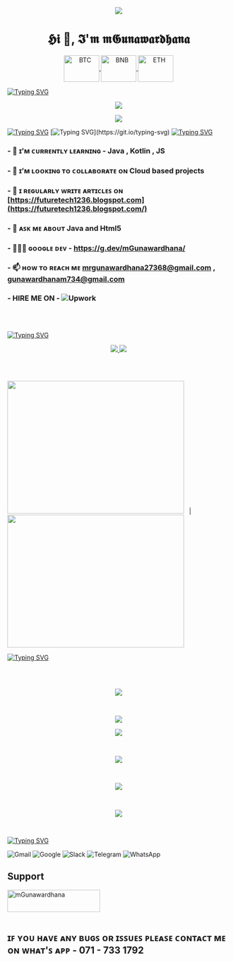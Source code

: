 <p align="center">
  <a href="https://skillicons.dev">
  <img src ="https://holopin.me/mgunawardhana">
    </a>
</p>

<!-- <img src ="https://miro.medium.com/max/875/1*gZ9XF80M8yOasLiFUzL07g.png" width = "1000" hight ="200">
 -->
<h1 align="center">𝕳𝖎 👋, 𝕴'𝖒 𝖒𝕲𝖚𝖓𝖆𝖜𝖆𝖗𝖉𝖍𝖆𝖓𝖆</h1>


<!-- <center>
   
[![spotify-github-profile](https://spotify-github-profile.vercel.app/api/view?uid=31eq5lhgdw5lkmrsngigso355hli&cover_image=true&theme=default&show_offline=false&background_color=121212&bar_color_cover=true)](https://spotify-github-profile.vercel.app/api/view?uid=31eq5lhgdw5lkmrsngigso355hli&redirect=true)


</center> -->

  
  
<p align="center">
  <a href="https://skillicons.dev">
   <img align="center" alt="BTC" height="60" width="80" src="https://user-images.githubusercontent.com/80177249/180482937-475896ac-4853-470f-80da-dae18bcf7748.svg">
 <img align="center" alt="BNB" height="60" width="80" src="https://user-images.githubusercontent.com/80177249/180481724-2560053f-dcd3-4879-a63f-5801eb373e66.svg">
 <img align="center" alt="ETH" height="60" width="80" src="https://user-images.githubusercontent.com/80177249/180481896-cf45cdde-72f9-4986-8181-9ee64fae126d.svg">
  </a>
</p>

[![Typing SVG](https://readme-typing-svg.herokuapp.com?duration=7000&color=2ED573&width=600&lines=A+passionate+frontend++developer+from+Sri+Lanka)](https://git.io/typing-svg)
&nbsp;
&nbsp;


<p align="center">
  <a href="https://skillicons.dev">
      <img src="https://komarev.com/ghpvc/?username=mgunawardhana&color=3CCF4E" />
  </a>
</p>

<p align="center">
  <a href="https://skillicons.dev">
<img src="https://img.shields.io/badge/From%20Hello%20World%20I%27ve%20Written-3.9%20million%20lines%20of%20code-blue" />
  </a>
</p>


[![Typing SVG](https://readme-typing-svg.herokuapp.com?color=009432&width=850&lines=-------------------------------------------------------------------------------------------------)](https://git.io/typing-svg)
[![Typing SVG](https://readme-typing-svg.herokuapp.com?color=F1C40F&width=850&lines=Helping+people+to+make+the+world+a+better+place+through+quality+software.)](https://git.io/typing-svg)
[![Typing SVG](https://readme-typing-svg.herokuapp.com?color=009432&width=850&lines=-------------------------------------------------------------------------------------------------)](https://git.io/typing-svg)

  
### - 🌱 ɪ’ᴍ ᴄᴜʀʀᴇɴᴛʟʏ ʟᴇᴀʀɴɪɴɢ - **Java , Kotlin , JS**

### - 👯 ɪ’ᴍ ʟᴏᴏᴋɪɴɢ ᴛᴏ ᴄᴏʟʟᴀʙᴏʀᴀᴛᴇ ᴏɴ **Cloud based projects**

### - 📝 ɪ ʀᴇɢᴜʟᴀʀʟʏ ᴡʀɪᴛᴇ ᴀʀᴛɪᴄʟᴇꜱ ᴏɴ [https://futuretech1236.blogspot.com](https://futuretech1236.blogspot.com/)

### - 💬 ᴀꜱᴋ ᴍᴇ ᴀʙᴏᴜᴛ **Java and Html5**

### - 👩🏻‍💻  ɢᴏᴏɢʟᴇ ᴅᴇᴠ - https://g.dev/mGunawardhana/

### - 📫 ʜᴏᴡ ᴛᴏ ʀᴇᴀᴄʜ ᴍᴇ **mrgunawardhana27368@gmail.com** **,** **gunawardhanam734@gmail.com**

### - HIRE ME ON - ![Upwork](https://img.shields.io/badge/UpWork-6FDA44?style=for-the-badge&logo=Upwork&logoColor=white)

<br><br>

[![Typing SVG](https://readme-typing-svg.herokuapp.com?duration=4000&color=C4E538&width=600&lines=Languages+and+Tools%3A)](https://git.io/typing-svg)


<p align="center">
  <a href="https://skillicons.dev">
     <img src="https://skillicons.dev/icons?i=hibernate,html,idea,java,js,bootstrap,jquerymongodb,xd,react,powershell,linux,mysql,nodejs,php" />
   <img src="https://skillicons.dev/icons?i=androidstudio,angular,arduino,css,eclipse,figma,gcp,git,github,linkedin,py,spring,svelte,vscode" />
  </a>
</p>


<br><br>

<img  src="https://media3.giphy.com/media/qgQUggAC3Pfv687qPC/giphy.gif?cid=ecf05e47cm9c1dtopba5gz6ororwryig94x760uhhpvztvy8&rid=giphy.gif&ct=g"  width="400" height="300"> &nbsp;&nbsp;| &nbsp;&nbsp; <img src = "https://i.pinimg.com/originals/89/67/92/8967925b9d9141e88ced0a9020bdbc5e.gif" width="400" height="300"/>

[![Typing SVG](https://readme-typing-svg.herokuapp.com?duration=7000&width=800&lines=-------------------------------------------------------------------------------------------------)](https://git.io/typing-svg)

<br><br>
<p align="center">
  
  <img src="http://github-profile-summary-cards.vercel.app/api/cards/profile-details?username=mGunawardhana&theme=tokyonight" />
  
 <p>
   
<br>
   
<p align="center">
  
  <img src="http://github-profile-summary-cards.vercel.app/api/cards/productive-time?username=mGunawardhana&theme=tokyonight&utcOffset=8" />
  
 <p>
   
   <p align="center">
  
  <img src="http://github-profile-summary-cards.vercel.app/api/cards/most-commit-language?username=mGunawardhana&theme=tokyonight" />
  
 <p>
  

  <br>
<p align="center">
   
  <img src="https://github-readme-stats.vercel.app/api?username=mGunawardhana&&show_icons=true&count_private=true&theme=github_dark">
  
 <p>

 <br>

<p align="center">
        
<img src ="https://github-readme-streak-stats.herokuapp.com?user=mGunawardhana&theme=navy-gear">
  
<p>
  
<br>
  
<p align="center">
             
<img src="https://github-readme-stats.vercel.app/api/top-langs/?username=mGunawardhana&layout=compact&theme=github_dark"/>
  
<p>
  
<br>



  [![Typing SVG](https://readme-typing-svg.herokuapp.com?duration=4000&color=FFA502&width=600&lines=Connect+with+me%3A)](https://git.io/typing-svg)
<br>


<p align="center">

![Gmail](https://img.shields.io/badge/Gmail-D14836?logo=gmail&logoColor=white&style=for-the-badge)
![Google](https://img.shields.io/badge/Google%20Meet-00897B?logo=google-meet&logoColor=white&style=for-the-badge)
![Slack](https://img.shields.io/badge/Slack-4A154B?logo=slack&logoColor=white&style=for-the-badge)
![Telegram](https://img.shields.io/badge/Telegram-2CA5E0?logo=telegram&logoColor=white&style=for-the-badge)
![WhatsApp](https://img.shields.io/badge/WhatsApp-25D366?logo=whatsapp&logoColor=white&style=for-the-badge)

</p>



## Support

<p><a href="https://www.buymeacoffee.com/mGunawardhana"> <img align="left" src="https://cdn.buymeacoffee.com/buttons/v2/default-yellow.png" height="50" width="210" alt="mGunawardhana" /></a></p><br><br>
<p/>
<br>

## ɪꜰ ʏᴏᴜ ʜᴀᴠᴇ ᴀɴʏ ʙᴜɢꜱ ᴏʀ ɪꜱꜱᴜᴇꜱ ᴘʟᴇᴀꜱᴇ ᴄᴏɴᴛᴀᴄᴛ ᴍᴇ ᴏɴ ᴡʜᴀᴛ'ꜱ ᴀᴘᴘ - 071 - 733 1792

